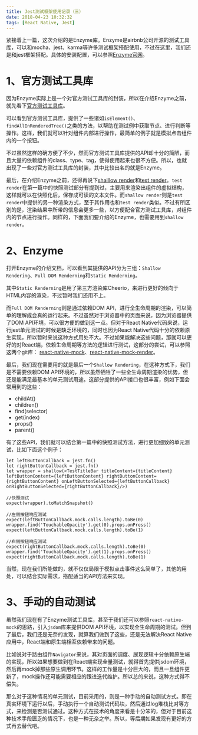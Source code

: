 ```yaml
---
title: Jest测试框架使用记录（三）
date: 2018-04-23 10:32:32
tags: [React Native, Jest]
---
```

紧接着上一篇，这次介绍的是Enzyme库。Enzyme是airbnb公司开源的测试工具库，可以和mocha、jest、karma等许多测试框架搭配使用，不过在这里，我们还是和jest框架搭配。具体的安装配置，可以参照[Enzyme官网](http://airbnb.io/enzyme/)。

# 1、官方测试工具库
因为Enzyme实际上是一个对官方测试工具库的封装，所以在介绍Enzyme之前，就先看下[官方测试工具库](https://reactjs.org/docs/test-utils.html)。

可以看到官方测试工具库，提供了一些诸如`isElement()`、`findAllInRenderedTree()`之类的方法，以帮助在测试例中获取节点、进行判断等操作。这样，我们就可以针对组件内部进行操作，最简单的例子就是模拟点击组件内的一个按钮。

不过虽然这样的确方便了不少，然而官方测试工具库提供的API却十分的简陋，而且大量的依赖组件的class、type、tag，使得使用起来也很不方便。所以，也就出现了一些对官方测试工具库的封装，其中比较出名的就是Enzyme。

最后，在介绍Enzyme之前，还得再说下[shalllow render](https://reactjs.org/docs/shallow-renderer.html)和[test render](https://reactjs.org/docs/test-renderer.html)。`test render`在第一篇中的快照测试部分有提到过，主要用来渲染出组件的虚拟结构，这样就可以在快照化后，保存成可读的文本文件。而`shallow render`则是`test render`中提供的另一种渲染方式，至于其作用也和`test render`类似。不过有所区别的是，渲染结果中所带的信息会更多一些，以方便配合官方测试工具库，对组件内的节点进行操作。同样的，下面我们要介绍的Enzyme，也需要用到`shallow render`。

# 2、Enzyme
打开Enzyme的介绍文档，可以看到其提供的API分为三组：`Shallow Rendering`、`Full DOM Renderning`和`Static Renderning`。

其中`Static Renderning`是用了第三方渲染库Cheerio，来进行更好的倾向于HTML内容的渲染，不过暂时我们还用不上。

而`Full DOM Renderning`则是通过依赖DOM API，进行全生命周期的渲染，可以简单的理解成会真的运行起来。不过虽然对于浏览器中的页面来说，因为浏览器提供了DOM API环境，可以很方便的做到这一点。但对于React Native代码来说，运行jest单元测试的时候是缺乏环境的，同时也因为React Native代码十分的依赖原生实现，所以暂时来说这种方式用处不大。不过如果能解决这些问题，那就可以更好的对React端，依赖生命周期等方法的逻辑进行测试，这部分的尝试，可以参照这两个git库：
[react-native-mock](https://github.com/RealOrangeOne/react-native-mock)、[react-native-mock-render](https://github.com/Root-App/react-native-mock-render)。

最后，我们现在需要用的就是最后一个`Shallow Rendering`，在这种方式下，我们是不需要依赖DOM API环境的，所以虽然牺牲了一些全生命周期渲染的优势，但还是能满足最基本的单元测试用途。这部分提供的API接口也很丰富，例如下面会常用到的这些：

- childAt()
- children()
- find(selector)
- get(index)
- props()
- parent()

有了这些API，我们就可以结合第一篇中的快照测试方法，进行更加细致的单元测试，比如下面这个例子：

```
let leftButtonCallback = jest.fn()
let rightButtonCallback = jest.fn()
let wrapper = shallow(<TestTitleBar titleContent={titleContent} leftButtonContent={leftButtonContent} rightButtonContent={rightButtonContent} onLeftButtonSelected={leftButtonCallback} onRightButtonSelected={rightButtonCallback}/>)

//快照测试
expect(wrapper).toMatchSnapshot()

//左侧按钮响应测试
expect(leftButtonCallback.mock.calls.length).toBe(0)
wrapper.find('TouchableOpacity').get(0).props.onPress()
expect(leftButtonCallback.mock.calls.length).toBe(1)

//右侧按钮响应测试
expect(rightButtonCallback.mock.calls.length).toBe(0)
wrapper.find('TouchableOpacity').get(1).props.onPress()
expect(rightButtonCallback.mock.calls.length).toBe(1)
```

当然，现在我们所能做的，就不仅仅局限于模拟点击事件这么简单了，其他的用处，可以结合实际需求，搭配适当的API方法来实现。

# 3、手动的自动测试
虽然我们现在有了Enzyme测试工具库，甚至于我们还可以参照`react-native-mock`的思路，引入`jsdom`库来提供DOM API环境，以实现全生命周期的测试。但到了最后，我们还是无奈的发现，就算我们做到了这些，还是无法解决React Native应用中，React端和原生端相互依赖带来的问题。

比如说对于路由组件`Navigator`来说，其对页面的调度、展现逻辑十分依赖原生端的实现，所以如果想要做到在React端实现全量测试，就得首先提供jsdom环境，然后再mock掉那些原生调用环节。这样的工作量是十分巨大的，而且一旦组件更新了，mock操作还可能需要相应的跟进迭代维护。所以总的来说，这种方式得不偿失。

那么对于这种情况的单元测试，目前采用的，则是一种手动的自动测试方式。即在真实环境下运行以后，手动执行一个自动测试代码块，然后通过log堆栈比对等方式，来检测是否测试通过。这种方式在技术的角度来看是十分笨的，但对于目前这种技术手段匮乏的情况下，也是一种无奈之举。所以，等后期如果发现有更好的方式再去替代吧。